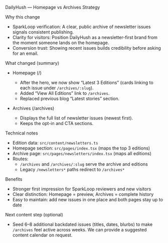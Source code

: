 DailyHush — Homepage vs Archives Strategy

Why this change

- SparkLoop verification: A clear, public archive of newsletter issues signals consistent publishing.
- Clarity for visitors: Position DailyHush as a newsletter-first brand from the moment someone lands on the homepage.
- Conversion trust: Showing recent issues builds credibility before asking for an email.

What changed (summary)

- Homepage (/)
  - After the hero, we now show “Latest 3 Editions” (cards linking to each issue under `/archives/:slug`).
  - Added “View All Editions” link to `/archives`.
  - Replaced previous blog “Latest stories” section.

- Archives (/archives)
  - Displays the full list of newsletter issues (newest first).
  - Keeps the opt-in and CTA sections.

Technical notes

- Edition data: `src/content/newsletters.ts`
- Homepage section: `src/pages/index.tsx` (maps the top 3 editions)
- Archive page: `src/pages/newsletters/index.tsx` (maps all editions)
- Routes:
  - `/archives` and `/archives/:slug` serve the archive and editions
  - Legacy `/newsletters*` paths redirect to `/archives*`

Benefits

- Stronger first impression for SparkLoop reviewers and new visitors
- Clear distinction: Homepage = preview, Archives = complete history
- Easy to maintain: add new issues in one place and both pages stay up to date

Next content step (optional)

- Seed 6–8 additional backdated issues (titles, dates, blurbs) to make `/archives` feel active across weeks. We can provide a suggested content calendar on request.

